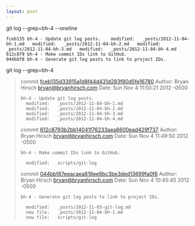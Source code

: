 ```yaml
---
layout: post
---
```



git log --grep=bh-4 --oneline

    fceb135 bh-4 - Update git log posts.  	modified:   _posts/2012-11-04-bh-1.md  	modified:   _posts/2012-11-04-bh-2.md  	modified:   _posts/2012-11-04-bh-3.md  	modified:   _posts/2012-11-04-bh-4.md
    612c879 bh-4 - Make commit IDs link to GitHub.
    044bbf8 bh-4 - Generate git log posts to link to project IDs.
    


git log --grep=bh-4

> commit [fceb135d33915a1d8f44d431d283f80d5fe16780](https://github.com/bryanhirsch/bryanhirsch.github.com/commit/fceb135d33915a1d8f44d431d283f80d5fe16780)
> Author: Bryan Hirsch <bryan@bryanhirsch.com>
> Date:   Sun Nov 4 11:50:21 2012 -0500
> 
>     bh-4 - Update git log posts.
>      	modified:   _posts/2012-11-04-bh-1.md
>      	modified:   _posts/2012-11-04-bh-2.md
>      	modified:   _posts/2012-11-04-bh-3.md
>      	modified:   _posts/2012-11-04-bh-4.md
> 
> commit [612c8793b2bb14041f76233aea8600ead429f737](https://github.com/bryanhirsch/bryanhirsch.github.com/commit/612c8793b2bb14041f76233aea8600ead429f737)
> Author: Bryan Hirsch <bryan@bryanhirsch.com>
> Date:   Sun Nov 4 11:49:50 2012 -0500
> 
>     bh-4 - Make commit IDs link to GitHub.
>     
>      	modified:   scripts/git-log
> 
> commit [044bbf87eeacaea819ee9bc3be3ded13699fa0f6](https://github.com/bryanhirsch/bryanhirsch.github.com/commit/044bbf87eeacaea819ee9bc3be3ded13699fa0f6)
> Author: Bryan Hirsch <bryan@bryanhirsch.com>
> Date:   Sun Nov 4 10:45:45 2012 -0500
> 
>     bh-4 - Generate git log posts to link to project IDs.
>     
>      	modified:   _posts/2012-11-03-git-log.md
>      	new file:   _posts/2012-11-04-bh-1.md
>      	new file:   scripts/git-log
> 
